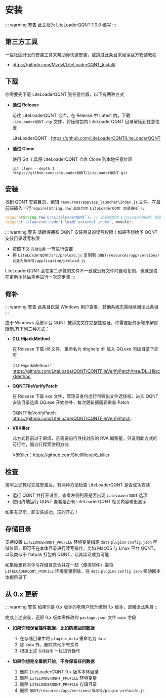 # 安装

::: warning 警告
此文档为 LiteLoaderQQNT 1.0.0 编写
:::



## 第三方工具

一些社区开发的安装工具来帮助你快速安装，或跳过此条目来阅读官方安装教程

- https://github.com/Mzdyl/LiteLoaderQQNT_Install/



## 下载

你需要先下载 LiteLoaderQQNT 到任意位置，以下有两种方式

- **通过 Release**

  前往 LiteLoaderQQNT 仓库，在 Release 中 Latest 内，下载 `LiteLoaderQQNT.zip` 文件，将压缩包内 LiteLoaderQQNT 目录解压到任意位置

  LiteLoaderQQNT：https://github.com/LiteLoaderQQNT/LiteLoaderQQNT

- **通过 Clone**

  使用 Git 工具将 LiteLoaderQQNT 仓库 Clone 到本地任意位置

  ``` shell
  git clone --depth 1 https://github.com/LiteLoaderQQNT/LiteLoaderQQNT.git
  ```



## 安装

找到 QQNT 安装目录，编辑 `resources\app\app_launcher\index.js` 文件，在最前端插入一行``require(String.raw`此处为你 LiteLoaderQQNT 目录路径`);``

``` javascript
require(String.raw`C:\LiteloaderQQNT`); // 此处换成你 LiteLoaderQQNT 目录位置
require('./launcher.node').load('external_index', module);
```

::: warning 警告
请确保拥有 QQNT 安装目录的读写权限！如果不想给予 QQNT 安装目录读写权限

- 按照下文 `存储位置` 一节进行设置
- 将 `LiteLoaderQQNT/src/preload.js` 复制到 `QQNT/resources/app/versions/此处为版本号/application/preload.js`

LiteLoaderQQNT 会在第二步骤的文件不一致或没有文件时自动复制，也就是说在更新本体后需再进行一次这步骤
:::



## 修补

::: warning 警告
此条目仅需 Windows 用户查看，其他系统无需继续阅读此条目
:::

由于 Windows 系统平台 QQNT 被添加文件完整性验证，你需要额外步骤来解除限制,有下列三种方式：

- **DLLHijackMethod**

    在 Release 下载 dll 文件，重命名为 dbghelp.dll 放入 QQ.exe 同级目录下即可

    DLLHijackMethod：https://github.com/LiteLoaderQQNT/QQNTFileVerifyPatch/tree/DLLHijackMethod

- **QQNTFileVerifyPatch**

    在 Release 下载 exe 文件，管理员身份运行将弹出文件选择框，进入 QQNT 安装目录选择 QQ.exe 开始修补，每次更新都需要重新 Patch

    QQNTFileVerifyPatch：https://github.com/LiteLoaderQQNT/QQNTFileVerifyPatch

- **V8Killer**

    此方式目前过于麻烦，且需要自行寻找对应的 RVA 偏移量，只说明此方式的可行性，需自行探索使用方式

    V8Killer：https://github.com/ShellWen/v8_killer


## 检查

按照上述教程完成安装后，有两种方法检查 LiteLoaderQQNT 是否成功安装

- 运行 QQNT 并打开设置，查看左侧列表是否出现 `LiteLoaderQQNT` 选项
- 使用终端运行 QQNT 查看是否有 LiteLoaderQQNT 相关内容输出显示

如果有显示，即安装成功，玩的开心！



## 存储目录

支持设置 `LITELOADERQQNT_PROFILE` 环境变量指定 `data` `plugins` `config.json` 存储位置，即可不在本体目录进行读写操作，比如 MacOS 与 Linux 平台 QQNT，以及类似于 flatpak 打包的 QQNT，让其实现成为可能

如果你想将本体与存储目录合并在一起（便携软件）需将 `LITELOADERQQNT_PROFILE` 环境变量删除，将 `data` `plugins` `config.json` 移动回本体根目录下



## 从 0.x 更新

::: warning 警告
如果你是 0.x 版本的老用户想升级到 1.x 版本，请阅读此条目
:::

完成上述安装，还原 0.x 版本需修改的 `package.json` 文件 `main` 字段

- **如果你想保留插件数据，比如防撤回的数据**

  1. 在存储目录中将 `plugins_data` 重命名为 `data`
  2. 除 `data` 外，删除其他所有文件
  3. 根据上述 `存储目录` 一栏进行操作

- **如果你想完全重新开始，不会保留任何数据**

  1. 删除 LiteLoaderQQNT 0.x 版本本体目录
  2. 删除 `LITELOADERQQNT_PROFILE` 环境变量
  3. 删除 `LITELOADERQQNT_PROFILE` 存储目录
  4. 删除 `QQNT/resources/app/versions/版本号/plugin-preloads.js`
